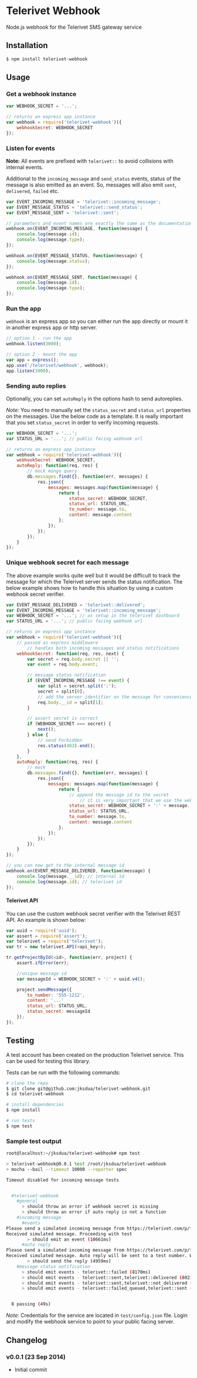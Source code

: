 Telerivet Webhook
=================

Node.js webhook for the Telerivet SMS gateway service


Installation
------------

```bash
$ npm install telerivet-webhook
```


Usage
-----

### Get a webhook instance

```js
var WEBHOOK_SECRET = '...';

// returns an express app instance
var webhook = require('telerivet-webhook')({
	webhookSecret: WEBHOOK_SECRET
});
```

### Listen for events

**Note:** All events are prefixed with `telerivet::` to avoid collisions with internal events.

Additional to the `incoming_message` and `send_status` events, status of the message is also emitted as an event. So, messages will also emit `sent`, `delivered`, `failed` etc.

```js
var EVENT_INCOMING_MESSAGE = 'telerivet::incoming_message';
var EVENT_MESSAGE_STATUS = 'telerivet::send_status';
var EVENT_MESSAGE_SENT = 'telerivet::sent';

// parameters and event names are exactly the same as the documentation at https://telerivet.com/api/webhook
webhook.on(EVENT_INCOMING_MESSAGE, function(message) {
	console.log(message.id);
	console.log(message.type);
});

webhook.on(EVENT_MESSAGE_STATUS, function(message) {
	console.log(message.status);
});

webhook.on(EVENT_MESSAGE_SENT, function(message) {
	console.log(message.id);
	console.log(message.type);
});
```

### Run the app

`webhook` is an express app so you can either run the app directly or mount it in another express app or http server.

```js
// option 1 - run the app
webhook.listen(3000);

// option 2 - mount the app
var app = express();
app.use('/telerivet/webhook', webhook);
app.listen(3000);
```

### Sending auto replies

Optionally, you can set `autoReply` in the options hash to send  autoreplies.

*Note:* You need to manually set the `status_secret` and `status_url` properties on the messages. Use the below code as a template. It is really important that you set `status_secret` in order to verify incoming requests.

```js
var WEBHOOK_SECRET = '...';
var STATUS_URL = '...'; // public facing webhook url

// returns an express app instance
var webhook = require('telerivet-webhook')({
	webhookSecret: WEBHOOK_SECRET,
	autoReply: function(req, res) {
		// mock mongo query
		db.messages.find({}, function(err, messages) {
			res.json({
				messages: messages.map(function(message) {
					return {
						status_secret: WEBHOOK_SECRET,
						status_url: STATUS_URL,
						to_number: message.to,
						content: message.content
					};
				});
			});
		});
	}
});
```

### Unique webhook secret for each message

The above example works quite well but it would be difficult to track the message for which the Telerivet server sends the status notification. The below example shows how to handle this situation by using a custom webhook secret verifier.

```js
var EVENT_MESSAGE_DELIVERED = 'telerivet::delivered';
var EVENT_INCOMING_MESSAGE = 'telerivet::incoming_message';
var WEBHOOK_SECRET = '...'; // as setup in the telerivet dashboard
var STATUS_URL = '...'; // public facing webhook url

// returns an express app instance
var webhook = require('telerivet-webhook')({
	// passed as express middleware
		// handles both incoming messages and status notifications
	webhookSecret: function(req, res, next) {
		var secret = req.body.secret || '';
		var event = req.body.event;

		// message status notification
		if (EVENT_INCOMING_MESSAGE !== event) {
			var split = secret.split(':');
			secret = split[0];
			// add the server identifier on the message for convenience
			req.body.__id = split[1];
		}

		// assert secret is correct
		if (WEBHOOK_SECRET === secret) {
			next();
		} else {
			// send Forbidden
			res.status(403).end();
		}
	},
	autoReply: function(req, res) {
		// mock
		db.messages.find({}, function(err, messages) {
			res.json({
				messages: messages.map(function(message) {
					return {
						// append the message id to the secret
							// it is very important that we use the webhook secret as well as the message id here. if we only use the message id, an attacker simply needs to know a valid database identifier which may be weak (incremental - mysql, time based - mongo etc)
						status_secret: WEBHOOK_SECRET + ':' + message._id,
						status_url: STATUS_URL,
						to_number: message.to,
						content: message.content
					};
				});
			});
		});
	}
});

// you can now get to the internal message id
webhook.on(EVENT_MESSAGE_DELIVERED, function(message) {
	console.log(message.__id); // internal id
	console.log(message.id); // telerivet id
});
```

#### Telerivet API

You can use the custom webhook secret verifier with the Telerivet REST API. An example is shown below:

```js
var uuid = require('uuid');
var assert = require('assert');
var telerivet = require('telerivet');
var tr = new telerivet.API(<api_key>);

tr.getProjectById(<id>, function(err, project) {
	assert.ifError(err);

	//unique message id
	var messageId = WEBHOOK_SECRET + ':' + uuid.v4();

	project.sendMessage({
		to_number: '555-1212',
		content: '...'
		status_url: STATUS_URL,
		status_secret: messageId
	});
});
```


Testing
-------

A test account has been created on the production Telerivet service. This can be used for testing this library.

Tests can be run with the following commands:

```bash
# clone the repo
$ git clone git@github.com:jksdua/telerivet-webhook.git
$ cd telerivet-webhook

# install dependencies
$ npm install

# run tests
$ npm test
```

### Sample test output

```bash
root@localhost:~/jksdua/telerivet-webhook# npm test

> telerivet-webhook@0.0.1 test /root/jksdua/telerivet-webhook
> mocha --bail --timeout 10000 --reporter spec

Timeout disabled for incoming message tests


  #telerivet-webhook
    #general
      > should throw an error if webhook secret is missing
      > should throw an error if auto reply is not a function
    #incoming message
      #events
Please send a simulated incoming message from https://telerivet.com/p/fccbbed0/services. Click on "Test Services"
Received simulated message. Proceeding with test
        > should emit an event (10661ms)
      #auto reply
Please send a simulated incoming message from https://telerivet.com/p/fccbbed0/services. Click on "Test Services"
Received simulated message. Auto reply will be sent to a test number. Waiting for sent message notification
        > should send the reply (4959ms)
    #message status notification
      > should emit events - telerivet::failed (8170ms)
      > should emit events - telerivet::sent,telerivet::delivered (8021ms)
      > should emit events - telerivet::sent,telerivet::not_delivered (8015ms)
      > should emit events - telerivet::failed_queued,telerivet::sent (8018ms)


  8 passing (49s)
```

*Note:* Credentials for the service are located in `test/config.json` file. Login and modify the webhook service to point to your public facing server.


Changelog
---------

### v0.0.1 (23 Sep 2014)
- Initial commit
